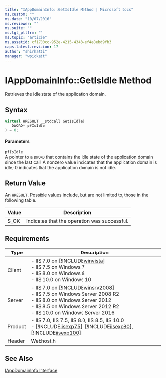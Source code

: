 ```yaml
---
title: "IAppDomainInfo::GetIsIdle Method | Microsoft Docs"
ms.custom: ""
ms.date: "10/07/2016"
ms.reviewer: ""
ms.suite: ""
ms.tgt_pltfrm: ""
ms.topic: "article"
ms.assetid: cf1700cc-952e-4215-4343-ef4e8ebd9fb3
caps.latest.revision: 17
author: "shirhatti"
manager: "wpickett"
---
```

# IAppDomainInfo::GetIsIdle Method
Retrieves the idle state of the application domain.  
  
## Syntax  
  
```cpp  
virtual HRESULT __stdcall GetIsIdle(  
   DWORD* pfIsIdle  
) = 0;  
```  
  
#### Parameters  
 `pfIsIdle`  
 A pointer to a `DWORD` that contains the idle state of the application domain since the last call. A nonzero value indicates that the application domain is idle; 0 indicates that the application domain is not idle.  
  
## Return Value  
 An `HRESULT`. Possible values include, but are not limited to, those in the following table.  
  
|Value|Description|  
|-----------|-----------------|  
|S_OK|Indicates that the operation was successful.|  
  
## Requirements  
  
|Type|Description|  
|----------|-----------------|  
|Client|-   IIS 7.0 on [!INCLUDE[winvista](../../wmi-provider/includes/winvista-md.md)]<br />-   IIS 7.5 on Windows 7<br />-   IIS 8.0 on Windows 8<br />-   IIS 10.0 on Windows 10|  
|Server|-   IIS 7.0 on [!INCLUDE[winsrv2008](../../wmi-provider/includes/winsrv2008-md.md)]<br />-   IIS 7.5 on Windows Server 2008 R2<br />-   IIS 8.0 on Windows Server 2012<br />-   IIS 8.5 on Windows Server 2012 R2<br />-   IIS 10.0 on Windows Server 2016|  
|Product|-   IIS 7.0, IIS 7.5, IIS 8.0, IIS 8.5, IIS 10.0<br />-   [!INCLUDE[iisexp75](../../web-development-reference/native-code-api-reference/includes/iisexp75-md.md)], [!INCLUDE[iisexp80](../../web-development-reference/native-code-api-reference/includes/iisexp80-md.md)], [!INCLUDE[iisexp100](../../web-development-reference/native-code-api-reference/includes/iisexp100-md.md)]|  
|Header|Webhost.h|  
  
## See Also  
 [IAppDomainInfo Interface](../../web-development-reference\native-code-api-reference/iappdomaininfo-interface.md)
